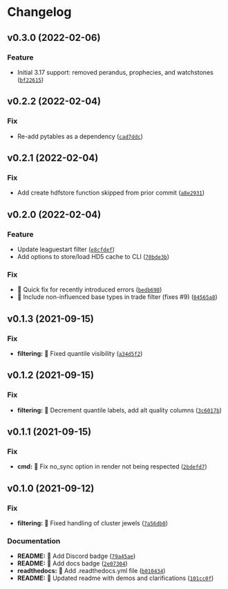 # Changelog

<!--next-version-placeholder-->

## v0.3.0 (2022-02-06)
### Feature
* Initial 3.17 support: removed perandus, prophecies, and watchstones ([`bf22615`](https://github.com/darvid/wraeblast/commit/bf2261587b8b4cf5b2a8dac33bc309e59f9b1168))

## v0.2.2 (2022-02-04)
### Fix
* Re-add pytables as a dependency ([`cad7ddc`](https://github.com/darvid/wraeblast/commit/cad7ddc641e72f12039a92004a306e98c0394eb5))

## v0.2.1 (2022-02-04)
### Fix
* Add create hdfstore function skipped from prior commit ([`a8e2931`](https://github.com/darvid/wraeblast/commit/a8e2931df9893100cd6453472330b2c809834013))

## v0.2.0 (2022-02-04)
### Feature
* Update leaguestart filter ([`e8cfdef`](https://github.com/darvid/wraeblast/commit/e8cfdef5d0da77843ca7c40a1efe863d55ce0de4))
* Add options to store/load HD5 cache to CLI ([`70bde3b`](https://github.com/darvid/wraeblast/commit/70bde3bc2b36df2e6732d85d917a8a0276c7e175))

### Fix
* :bug: Quick fix for recently introduced errors ([`bedb698`](https://github.com/darvid/wraeblast/commit/bedb698e79e013c554423db8866f911ca1c13cd9))
* :bug: Include non-influenced base types in trade filter (fixes #9) ([`04565a8`](https://github.com/darvid/wraeblast/commit/04565a8dae6ff0ed94b33909fbed04d9607920aa))

## v0.1.3 (2021-09-15)
### Fix
* **filtering:** :bug: Fixed quantile visibility ([`a34d5f2`](https://github.com/darvid/wraeblast/commit/a34d5f283ebccad7fddb74256541c74110fb9372))

## v0.1.2 (2021-09-15)
### Fix
* **filtering:** :bug: Decrement quantile labels, add alt quality columns ([`3c6017b`](https://github.com/darvid/wraeblast/commit/3c6017b1071bee76cb70386b493f7c2a34e3bf53))

## v0.1.1 (2021-09-15)
### Fix
* **cmd:** :bug: Fix no_sync option in render not being respected ([`2bdefd7`](https://github.com/darvid/wraeblast/commit/2bdefd77d03736618194661f41565e5f60a8587d))

## v0.1.0 (2021-09-12)
### Fix
* **filtering:** :bug: Fixed handling of cluster jewels ([`7a56db0`](https://github.com/darvid/wraeblast/commit/7a56db0501d7b2863e6163b46222b38abbf403b9))

### Documentation
* **README:** :pencil: Add Discord badge ([`79a45ae`](https://github.com/darvid/wraeblast/commit/79a45ae8664fcef01b2d442b43e22c0eb0394b79))
* **README:** :pencil: Add docs badge ([`2e07304`](https://github.com/darvid/wraeblast/commit/2e0730482f814b9dfd535a56a71f781a417e460a))
* **readthedocs:** :pencil: Add .readthedocs.yml file ([`b010434`](https://github.com/darvid/wraeblast/commit/b0104348aeb0db3171b448f13f608c2e25682de5))
* **README:** :pencil: Updated readme with demos and clarifications ([`101cc0f`](https://github.com/darvid/wraeblast/commit/101cc0f815d49cad4cbebd27a2e1fbdcba423e19))
